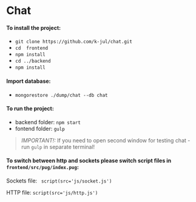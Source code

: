 # Chat

#### To install the project:
 * ```git clone https://github.com/k-jul/chat.git```
 * ```cd  frontend```
 * ```npm install```
 * ```cd ../backend```
 * ```npm install```
 
 #### Import database:
 * ```mongorestore ./dump/chat --db chat```
 
 #### To run the project:
 * backend folder: ```npm start```
 * fontend folder: ```gulp```
 
 > _IMPORTANT!:_
 > If you need to open second window for testing chat - run ```gulp``` in separate terminal!
 
 #### To switch between http and sockets please switch script files in `frontend/src/pug/index.pug`:
   Sockets file:
``` script(src='js/socket.js')```

   HTTP file:
```script(src='js/http.js')```
 
